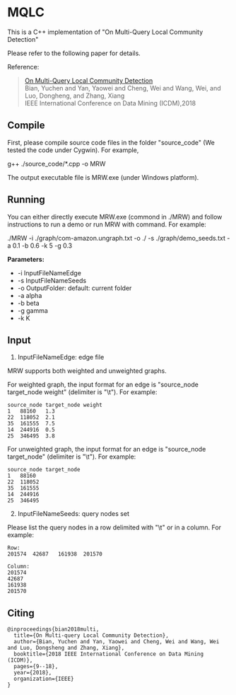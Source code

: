 # MQLC
This is a C++ implementation of "On Multi-Query Local Community Detection"

Please refer to the following paper for details.

Reference:
> [On Multi-Query Local Community Detection](https://sites.psu.edu/yuchenbian/files/2019/03/MWC-ICDM17-15jsd2s.pdf)<br>
> Bian, Yuchen and Yan, Yaowei and Cheng, Wei and Wang, Wei, and Luo, Dongheng, and Zhang, Xiang<br>
> IEEE International Conference on Data Mining (ICDM),2018

## Compile
First, please compile source code files in the folder "source_code" (We tested the code under Cygwin). For example, 

g++ ./source_code/*.cpp -o MRW


The output executable file is MRW.exe (under Windows platform).


## Running
You can either directly execute MRW.exe (commond in ./MRW) and follow instructions to run a demo or run MRW with command. For example:

./MRW -i ./graph/com-amazon.ungraph.txt -o ./ -s ./graph/demo_seeds.txt -a 0.1 -b 0.6 -k 5 -g 0.3

**Parameters:**

* -i InputFileNameEdge
* -s InputFileNameSeeds
* -o OutputFolder: default: current folder
* -a alpha
* -b beta
* -g gamma
* -k K


## Input

1. InputFileNameEdge: edge file

MRW supports both weighted and unweighted graphs.

For weighted graph, the input format for an edge is "source_node	target_node	weight" (delimiter is "\t"). For example:

	source_node	target_node	weight
	1	88160	1.3
	22	118052	2.1
	35	161555	7.5
	14	244916	0.5
	25	346495	3.8

For unweighted graph, the input format for an edge is "source_node	target_node" (delimiter is "\t"). For example:

	source_node	target_node
	1	88160
	22	118052
	35	161555
	14	244916
	25	346495

2. InputFileNameSeeds: query nodes set

Please list the query nodes in a row delimited with "\t" or in a column. For example:

	Row: 
	201574	42687	161938	201570

	Column:
	201574
	42687
	161938
	201570

## Citing

	@inproceedings{bian2018multi,
	  title={On Multi-query Local Community Detection},
	  author={Bian, Yuchen and Yan, Yaowei and Cheng, Wei and Wang, Wei and Luo, Dongsheng and Zhang, Xiang},
	  booktitle={2018 IEEE International Conference on Data Mining (ICDM)},
	  pages={9--18},
	  year={2018},
	  organization={IEEE}
	}

